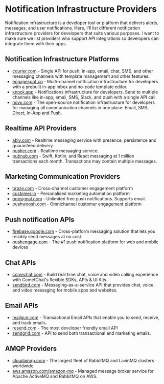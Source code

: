 # Notification Infrastructure Providers
Notification infrastructure is a developer tool or platform that delivers alerts, messages, and user notifications. Here, I'll list different notification infrastructure providers for developers that suits various purposes. I want to make sure we list providers who support API integrations so developers can integrate them with their apps.

## Notification Infrastructure Platforms
* [courier.com](https://courier.com) - Single API for push, in-app, email, chat, SMS, and other messaging channels with template management and other features.
* [engagespot.co](https://engagespot.co) - Multi-channel notification infrastructure for developers with a prebuilt in-app inbox and no-code template editor.
* [knock.app](https://knock.app) - Notifications infrastructure for developers. Send to multiple channels like in-app, email, SMS, Slack, and push with a single API call. 
* [novu.com](https://novu.com) - The open-source notification infrastructure for developers for managing all communication channels in one place: Email, SMS, Direct, In-App and Push.

## Realtime API Providers
* [ably.com](https://ably.com) - Realtime messaging service with presence, persistence and guaranteed delivery.
* [pusher.com](https://pusher.com) - Realtime messaging service.
* [pubnub.com](https://pubnub.com) - Swift, Kotlin, and React messaging at 1 million transactions each month. Transactions may contain multiple messages.

## Marketing Communication Providers
* [braze.com](https://braze.com) - Cross-channel customer engagement platform
* [customer.io](https://customer.io) - Personalised marketing automation platform
* [onesignal.com](https://onesignal.com) - Unlimited free push notifications. Supports email.
* [pushwoosh.com](https://pushwoosh.com) - Omnichannel customer engagement platform

## Push notification APIs
* [firebase.google.com](https://firebase.google.com) - Cross-platform messaging solution that lets you reliably send messages at no cost.
* [pushengage.com](https://pushengage.com) - The #1 push notification platform for web and mobile devices

## Chat APIs
* [comechat.com](https://cometchat.com) - Build real time chat, voice and video calling experience with CometChat's flexible SDKs, APIs & UI Kits.
* [sendbird.com](https://sendbird.com) - Messaging-as-a-service API that provides chat, voice, and video messaging for mobile apps and websites.

## Email APIs
* [mailgun.com](https://mailgun.com) - Transactional Email APIs that enable you to send, receive, and track emails.
* [resend.com](https://resend.com) - The most developer friendly email API
* [sendgrid.com](https://sendgrid.com) - API to send both transactional and marketing emails.

## AMQP Providers
* [cloudamqp.com](https://www.cloudamqp.com) - The largest fleet of RabbitMQ and LavinMQ clusters worldwide
* [aws.amazon.com/amazon-mq](https://aws.amazon.com/amazon-mq/) - Managed message broker service for Apache ActiveMQ and RabbitMQ on AWS.
